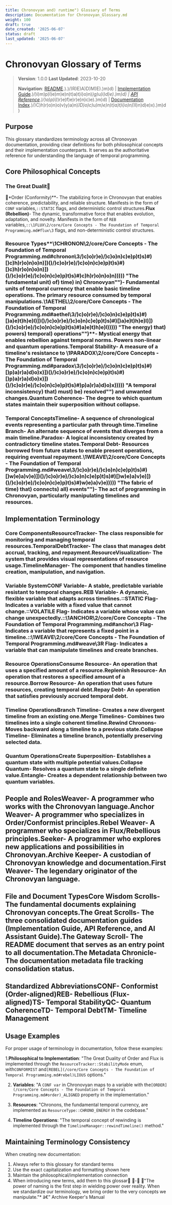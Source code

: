 ```yaml
---
title: Chronovyan and) runtime") Glossary of Terms
description: Documentation for Chronovyan_Glossary.md
weight: 100
draft: true
date_created: '2025-06-07'
status: draft
last_updated: '2025-06-07'
---
```


# Chronovyan Glossary of Terms

> **Version**: 1.0.0
> **Last Updated**: 2023-10-20
>
> **Navigation**:
> [README](/).).)/)R)E)A)D)M)E).)m)d) | [Implementation Guide](/).)/)i)m)p)l)e)m)e)n)t)a)t)i)o)n)_)g)u)i)d)e).)m)d) | [API Reference](/).)/)a)p)i)_)r)e)f)e)r)e)n)c)e).)m)d) | [Documentation Index](/).)/)C)h)r)o)n)o)v)y)a)n)_)D)o)c)u)m)e)n)t)a)t)i)o)n)_)I)n)d)e)x).)m)d)

## Purpose

This glossary standardizes terminology across all Chronovyan documentation, providing clear definitions for both philosophical concepts and their implementation counterparts. It serves as the authoritative reference for understanding the language of temporal programming.

## Core Philosophical Concepts

### The Great Dualit
*Order (Conformity)**- The stabilizing force in Chronovyan that enables coherence, predictability, and reliable structure. Manifests in the form of `CONF` variables,`::STATIC` flags, and deterministic control structures.**Flux (Rebellion)**- The dynamic, transformative force that enables evolution, adaptation, and novelty. Manifests in the form of `REB` variables,`::\1FLUX\2/core/Core Concepts - The Foundation of Temporal Programming.md#flux\3` flags, and non-deterministic control structures.

### Resource Types**\1CHRONON\2/core/Core Concepts - The Foundation of Temporal Programming.md#chronon\3/)c)o)r)e)/)c)o)n)c)e)p)t)s)#)[)c)h)r)o)n)o)n)])()/)c)o)r)e)/)c)o)n)c)e)p)t)s)#)[)c)h)r)o)n)o)n)])()/)c)o)r)e)/)c)o)n)c)e)p)t)s)#)c)h)r)o)n)o)n))))) "The fundamental unit) of) time) in) Chronovyan"")**- Fundamental units of temporal currency that enable basic timeline operations. The primary resource consumed by temporal manipulations.**\1AETHEL\2/core/Core Concepts - The Foundation of Temporal Programming.md#aethel\3/)c)o)r)e)/)c)o)n)c)e)p)t)s)#)[)a)e)t)h)e)l)])()/)c)o)r)e)/)c)o)n)c)e)p)t)s)#)[)a)e)t)h)e)l)])()/)c)o)r)e)/)c)o)n)c)e)p)t)s)#)a)e)t)h)e)l))))) "The energy) that) powers) temporal) operations"")**- Mystical energy that enables rebellion against temporal norms. Powers non-linear and quantum operations.**Temporal Stability**- A measure of a timeline's resistance to \1PARADOX\2/core/Core Concepts - The Foundation of Temporal Programming.md#paradox\3/)c)o)r)e)/)c)o)n)c)e)p)t)s)#)[)p)a)r)a)d)o)x)])()/)c)o)r)e)/)c)o)n)c)e)p)t)s)#)[)p)a)r)a)d)o)x)])()/)c)o)r)e)/)c)o)n)c)e)p)t)s)#)p)a)r)a)d)o)x))))) "A temporal inconsistency) that) must) be) resolved"") and unwanted changes.**Quantum Coherence**- The degree to which quantum states maintain their superposition without collapse.

### Temporal Concepts**Timeline**- A sequence of chronological events representing a particular path through time.**Timeline Branch**- An alternate sequence of events that diverges from a main timeline.**Paradox**- A logical inconsistency created by contradictory timeline states.**Temporal Debt**- Resources borrowed from future states to enable present operations, requiring eventual repayment.**\1WEAVE\2/core/Core Concepts - The Foundation of Temporal Programming.md#weave\3/)c)o)r)e)/)c)o)n)c)e)p)t)s)#)[)w)e)a)v)e)])()/)c)o)r)e)/)c)o)n)c)e)p)t)s)#)[)w)e)a)v)e)])()/)c)o)r)e)/)c)o)n)c)e)p)t)s)#)w)e)a)v)e))))) "The fabric of time) that) connects) all) events"")**- The act of programming in Chronovyan, particularly manipulating timelines and resources.

## Implementation Terminology

### Core Components**ResourceTracker**- The class responsible for monitoring and managing temporal resources.**TemporalDebtTracker**- The class that manages debt accrual, tracking, and repayment.**ResourceVisualization**- The system that provides visual representations of resource usage.**TimelineManager**- The component that handles timeline creation, manipulation, and navigation.

### Variable System**CONF Variable**- A stable, predictable variable resistant to temporal changes.**REB Variable**- A dynamic, flexible variable that adapts across timelines.**::STATIC Flag**- Indicates a variable with a fixed value that cannot change.**::VOLATILE Flag**- Indicates a variable whose value can change unexpectedly.**::\1ANCHOR\2/core/Core Concepts - The Foundation of Temporal Programming.md#anchor\3 Flag**- Indicates a variable that represents a fixed point in a timeline.**::\1WEAVE\2/core/Core Concepts - The Foundation of Temporal Programming.md#weave\3R Flag**- Indicates a variable that can manipulate timelines and create branches.

### Resource Operations**Consume Resource**- An operation that uses a specified amount of a resource.**Replenish Resource**- An operation that restores a specified amount of a resource.**Borrow Resource**- An operation that uses future resources, creating temporal debt.**Repay Debt**- An operation that satisfies previously accrued temporal debt.

### Timeline Operations**Branch Timeline**- Creates a new divergent timeline from an existing one.**Merge Timelines**- Combines two timelines into a single coherent timeline.**Rewind Chronons**- Moves backward along a timeline to a previous state.**Collapse Timeline**- Eliminates a timeline branch, potentially preserving selected data.

### Quantum Operations**Create Superposition**- Establishes a quantum state with multiple potential values.**Collapse Quantum**- Resolves a quantum state to a single definite value.**Entangle**- Creates a dependent relationship between two quantum variables.

## People and Roles**Weaver**- A programmer who works with the Chronovyan language.**Anchor Weaver**- A programmer who specializes in Order/Conformist principles.**Rebel Weaver**- A programmer who specializes in Flux/Rebellious principles.**Seeker**- A programmer who explores new applications and possibilities in Chronovyan.**Archive Keeper**- A custodian of Chronovyan knowledge and documentation.**First Weaver**- The legendary originator of the Chronovyan language.

## File and Document Types**Core Wisdom Scrolls**- The fundamental documents explaining Chronovyan concepts.**The Great Scrolls**- The three consolidated documentation guides (Implementation Guide, API Reference, and AI Assistant Guide).**The Gateway Scroll**- The README document that serves as an entry point to all documentation.**The Metadata Chronicle**- The documentation metadata file tracking consolidation status.

## Standardized Abbreviations**CONF**- Conformist (Order-aligned)**REB**- Rebellious (Flux-aligned)**TS**- Temporal Stability**QC**- Quantum Coherence**TD**- Temporal Debt**TM**- Timeline Management

## Usage Examples

For proper usage of terminology in documentation, follow these examples:

1.**Philosophical to Implementation**:
    "The Great Duality of Order and Flux is implemented through the `ResourceTracker::StabilityMode` enum, with`CONFORMIST` and`[REBEL](/core/Core Concepts - The Foundation of Temporal Programming.md#rebel)LIOUS` options."

2. **Variables**:
    "A `CONF var` in Chronovyan maps to a variable with the`[ORDER](/core/Core Concepts - The Foundation of Temporal Programming.md#order)_ALIGNED` property in the implementation."

3. **Resources**:
    "Chronons, the fundamental temporal currency, are implemented as `ResourceType::CHRONO_ENERGY` in the codebase."

4. **Timeline Operations**:
    "The temporal concept of rewinding is implemented through the `TimelineManager::rewindTimeline()` method."

## Maintaining Terminology Consistency

When creating new documentation:

1. Always refer to this glossary for standard terms
2. Use the exact capitalization and formatting shown here
3. Maintain the philosophical/implementation connection
4. When introducing new terms, add them to this glossar
-
"The power of naming is the first step in wielding power over reality. When we standardize our terminology, we bring order to the very concepts we manipulate."* â€” Archive Keeper's Manual